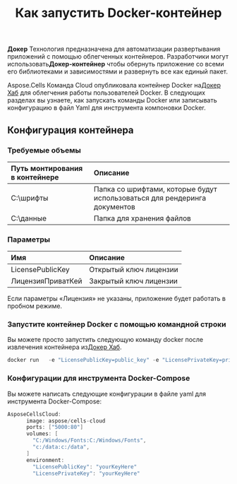 ﻿---
title: Как запустить Docker-контейнер
second_title: Aspose.Cells Cloud Documen
type: docs
url: /ru/getting-started/how-to-run-docker-container/
aliases: [/how-to-run-docker-container/]
description: Как запустить Docker Aspose.Cells Облачный контейнер. Aspose.Cells Облако поддерживает Excel для создания, преобразования, слияния, разделения, защиты, операций с внутренними объектами и т. д.
weight: 100
---
**Докер** Технология предназначена для автоматизации развертывания приложений с помощью облегченных контейнеров. Разработчики могут использовать**Докер-контейнер** чтобы обернуть приложение со всеми его библиотеками и зависимостями и развернуть все как единый пакет.

 Aspose.Cells Команда Cloud опубликовала контейнер Docker на[Докер Хаб](https://hub.docker.com/r/aspose/cells-cloud) для облегчения работы пользователей Docker. В следующих разделах вы узнаете, как запускать команды Docker или записывать конфигурацию в файл Yaml для инструмента компоновки Docker.

## Конфигурация контейнера

### Требуемые объемы

|Путь монтирования в контейнере|Описание|
|:- |:- |
|C:\шрифты|Папка со шрифтами, которые будут использоваться для рендеринга документов|
|C:\данные|Папка для хранения файлов|

### Параметры

|Имя|Описание|
|:- |:- |
|LicensePublicKey|Открытый ключ лицензии|
|ЛицензияПриватКей|Закрытый ключ лицензии|


Если параметры «Лицензия» не указаны, приложение будет работать в пробном режиме.


### Запустите контейнер Docker с помощью командной строки

 Вы можете просто запустить следующую команду docker после извлечения контейнера из[Докер Хаб](https://href.li/?https://hub.docker.com/r/aspose/cells-cloud).

```JAVA
docker run   -e "LicensePublicKey=public_key" -e "LicensePrivateKey=private_key" -v c:/data:c:/data  -v C:/Windows/Fonts:C:/Windows/Fonts -p 80:5000   aspose/cells-cloud
```

### Конфигурации для инструмента Docker-Compose

Вы можете написать следующие конфигурации в файле yaml для инструмента Docker-Compose:

```JAVA
AsposeCellsCloud:
      image: aspose/cells-cloud
      ports: ["5000:80"]
      volumes: [
        "C:/Windows/Fonts:C:/Windows/Fonts",
        "c:/data:c:/data",
      ]
      environment:
        "LicensePublicKey": "yourKeyHere"
        "LicensePrivateKey": "yourKeyHere"
```
